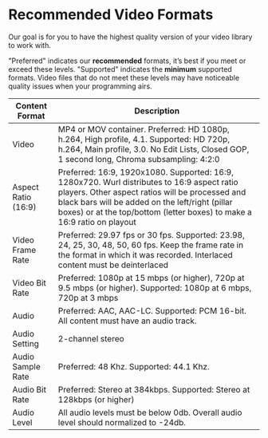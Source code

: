 # Recommended Video Formats

Our goal is for you to have the highest quality version of your video library to work with.

"Preferred" indicates our **recommended** formats, it’s best if you meet or exceed these levels.
"Supported" indicates the **minimum** supported formats.  Video files that do not meet these levels may have noticeable quality issues when your programming airs.

| Content Format           | Description
|--------------------------|----------------------------------------------------------------------------
| Video                    | MP4 or MOV container. Preferred: HD 1080p, h.264, High profile, 4.1. Supported: HD 720p, h.264, Main profile, 3.0. No Edit Lists, Closed GOP, 1 second long, Chroma subsampling: 4:2:0
| Aspect Ratio (16:9)      | Preferred: 16:9, 1920x1080. Supported: 16:9, 1280x720. Wurl distributes to 16:9 aspect ratio players. Other aspect ratios will be processed and  black bars will be added on the left/right (pillar boxes) or at the top/bottom (letter boxes) to make a 16:9 ratio on playout
| Video Frame Rate         | Preferred: 29.97 fps or 30 fps. Supported: 23.98, 24, 25, 30, 48, 50, 60 fps. Keep the frame rate in the format in which it was recorded. Interlaced content must be deinterlaced
| Video Bit Rate           | Preferred: 1080p at 15 mbps (or higher), 720p at 9.5 mbps (or higher). Supported: 1080p at 6 mbps, 720p at 3 mbps
| Audio                    | Preferred:  AAC, AAC-LC. Supported:  PCM 16-bit. All content must have an audio track.
| Audio Setting            | 2-channel stereo
| Audio Sample Rate        | Preferred:  48 Khz. Supported:  44.1 Khz.
| Audio Bit Rate           | Preferred: Stereo at 384kbps. Supported: Stereo at 128kbps (or higher)
| Audio Level              | All audio levels must be below 0db. Overall audio level should normalized to -24db.


